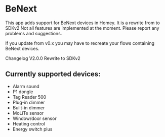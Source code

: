 # BeNext 

This app adds support for BeNext devices in Homey.
It is a rewrite from to SDKv2
Not all features are implemented at the moment. Please report any problems and suggestions.

If you update from v0.x you may have to recreate your flows containing BeNext devices.

Changelog
V2.0.0
Rewrite to SDKv2

## Currently supported devices:

* Alarm sound
* P1 dongle
* Tag Reader 500
* Plug-in dimmer
* Built-in dimmer
* MoLiTe sensor
* Window/door sensor
* Heating control
* Energy switch plus


